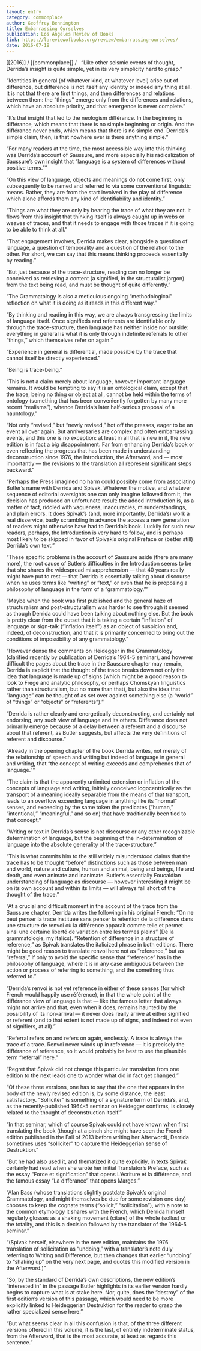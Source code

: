 ```yaml
---
layout: entry
category: commonplace
author: Geoffrey Bennington
title: Embarrassing Ourselves
publication: Los Angeles Review of Books
link: https://lareviewofbooks.org/review/embarrassing-ourselves/
date: 2016-07-18
---
```


[[2016]] / [[commonplace]] / 
 
“Like other seismic events of thought, Derrida’s insight is quite simple, yet in its very simplicity hard to grasp.”

“Identities in general (of whatever kind, at whatever level) arise out of difference, but difference is not itself any identity or indeed any thing at all. It is not that there are first things, and then differences and relations between them: the “things” emerge only from the differences and relations, which have an absolute priority, and that emergence is never complete.”

“It’s that insight that led to the neologism différance. In the beginning is différance, which means that there is no simple beginning or origin. And the différance never ends, which means that there is no simple end. Derrida’s simple claim, then, is that nowhere ever is there anything simple.”

“For many readers at the time, the most accessible way into this thinking was Derrida’s account of Saussure, and more especially his radicalization of Saussure’s own insight that “language is a system of differences without positive terms.””

“On this view of language, objects and meanings do not come first, only subsequently to be named and referred to via some conventional linguistic means. Rather, they are from the start involved in the play of difference which alone affords them any kind of identifiability and identity.”

“Things are what they are only by bearing the trace of what they are not. It flows from this insight that thinking itself is always caught up in webs or weaves of traces, and that it needs to engage with those traces if it is going to be able to think at all.”

“That engagement involves, Derrida makes clear, alongside a question of language, a question of temporality and a question of the relation to the other. For short, we can say that this means thinking proceeds essentially by reading.”

“But just because of the trace-structure, reading can no longer be conceived as retrieving a content (a signified, in the structuralist jargon) from the text being read, and must be thought of quite differently.”

“The Grammatology is also a meticulous ongoing “methodological” reflection on what it is doing as it reads in this different way.”

“By thinking and reading in this way, we are always transgressing the limits of language itself. Once signifieds and referents are identifiable only through the trace-structure, then language has neither inside nor outside: everything in general is what it is only through indefinite referrals to other “things,” which themselves refer on again.”

“Experience in general is differential, made possible by the trace that cannot itself be directly experienced.”

“Being is trace-being.”

“This is not a claim merely about language, however important language remains. It would be tempting to say it is an ontological claim, except that the trace, being no thing or object at all, cannot be held within the terms of ontology (something that has been conveniently forgotten by many more recent “realisms”), whence Derrida’s later half-serious proposal of a hauntology.”

“Not only “revised,” but “newly revised,” hot off the presses, eager to be an event all over again. But anniversaries are complex and often embarrassing events, and this one is no exception: at least in all that is new in it, the new edition is in fact a big disappointment. Far from enhancing Derrida’s book or even reflecting the progress that has been made in understanding deconstruction since 1976, the Introduction, the Afterword, and — most importantly — the revisions to the translation all represent significant steps backward.”

“Perhaps the Press imagined no harm could possibly come from associating Butler’s name with Derrida and Spivak. Whatever the motive, and whatever sequence of editorial oversights one can only imagine followed from it, the decision has produced an unfortunate result: the added Introduction is, as a matter of fact, riddled with vagueness, inaccuracies, misunderstandings, and plain errors. It does Spivak’s (and, more importantly, Derrida’s) work a real disservice, badly scrambling in advance the access a new generation of readers might otherwise have had to Derrida’s book. Luckily for such new readers, perhaps, the Introduction is very hard to follow, and is perhaps most likely to be skipped in favor of Spivak’s original Preface or (better still) Derrida’s own text.”

“These specific problems in the account of Saussure aside (there are many more), the root cause of Butler’s difficulties in the Introduction seems to be that she shares the widespread misapprehension — that 40 years really might have put to rest — that Derrida is essentially talking about discourse when he uses terms like “writing” or “text,” or even that he is proposing a philosophy of language in the form of a “grammatology.””

“Maybe when the book was first published and the general haze of structuralism and post-structuralism was harder to see through it seemed as though Derrida could have been talking about nothing else. But the book is pretty clear from the outset that it is taking a certain “inflation” of language or sign-talk (“inflation itself”) as an object of suspicion and, indeed, of deconstruction, and that it is primarily concerned to bring out the conditions of impossibility of any grammatology.”

“However dense the comments on Heidegger in the Grammatology (clarified recently by publication of Derrida’s 1964-5 seminar), and however difficult the pages about the trace in the Saussure chapter may remain, Derrida is explicit that the thought of the trace breaks down not only the idea that language is made up of signs (which might be a good reason to look to Frege and analytic philosophy, or perhaps Chomskyan linguistics rather than structuralism, but no more than that), but also the idea that “language” can be thought of as set over against something else (a “world” of “things” or “objects” or “referents”).”

“Derrida is rather clearly and energetically deconstructing, and certainly not endorsing, any such view of language and its others. Différance does not primarily emerge because of a delay between a referent and a discourse about that referent, as Butler suggests, but affects the very definitions of referent and discourse.”

“Already in the opening chapter of the book Derrida writes, not merely of the relationship of speech and writing but indeed of language in general and writing, that “the concept of writing exceeds and comprehends that of language.””

“The claim is that the apparently unlimited extension or inflation of the concepts of language and writing, initially conceived logocentrically as the transport of a meaning ideally separable from the means of that transport, leads to an overflow exceeding language in anything like its “normal” senses, and exceeding by the same token the predicates (“human,” “intentional,” “meaningful,” and so on) that have traditionally been tied to that concept.”

“Writing or text in Derrida’s sense is not discourse or any other recognizable determination of language, but the beginning of the in-determination of language into the absolute generality of the trace-structure.”

“This is what commits him to the still widely misunderstood claims that the trace has to be thought “before” distinctions such as those between man and world, nature and culture, human and animal, being and beings, life and death, and even animate and inanimate. Butler’s essentially Foucaldian understanding of language as discourse — however interesting it might be on its own account and within its limits — will always fall short of the thought of the trace.”

“At a crucial and difficult moment in the account of the trace from the Saussure chapter, Derrida writes the following in his original French: “On ne peut penser la trace instituée sans penser la rétention de la différence dans une structure de renvoi où la différence apparaît comme telle et permet ainsi une certaine liberté de variation entre les termes pleins” (De la grammatologie, my italics). “Retention of difference in a structure of reference,” as Spivak translates the italicized phrase in both editions. There might be good reason to translate renvoi here not as “reference,” but as “referral,” if only to avoid the specific sense that “reference” has in the philosophy of language, where it is in any case ambiguous between the action or process of referring to something, and the something thus referred to.”

“Derrida’s renvoi is not yet reference in either of these senses (for which French would happily use référence), in that the whole point of the différance view of language is that — like the famous letter that always might not arrive and that, even when it does, remains haunted by the possibility of its non-arrival — it never does really arrive at either signified or referent (and to that extent is not made up of signs, and indeed not even of signifiers, at all).”

“Referral refers on and refers on again, endlessly. A trace is always the trace of a trace. Renvoi never winds up in reference — it is precisely the différance of reference, so it would probably be best to use the plausible term “referral” here.”

“Regret that Spivak did not change this particular translation from one edition to the next leads one to wonder what did in fact get changed.”

“Of these three versions, one has to say that the one that appears in the body of the newly revised edition is, by some distance, the least satisfactory. “Solliciter” is something of a signature term of Derrida’s, and, as the recently-published 1964-5 seminar on Heidegger confirms, is closely related to the thought of deconstruction itself.”

“In that seminar, which of course Spivak could not have known when first translating the book (though at a pinch she might have seen the French edition published in the Fall of 2013 before writing her Afterword), Derrida sometimes uses “solliciter” to capture the Heideggerian sense of Destruktion.”

“But he had also used it, and thematized it quite explicitly, in texts Spivak certainly had read when she wrote her initial Translator’s Preface, such as the essay “Force et signification” that opens L’écriture et la différence, and the famous essay “La différance” that opens Marges.”

“Alan Bass (whose translations slightly postdate Spivak’s original Grammatology, and might themselves be due for some revision one day) chooses to keep the cognate terms (“solicit,” “solicitation”), with a note to the common etymology it shares with the French, which Derrida himself regularly glosses as a shaking movement (citare) of the whole (sollus) or the totality, and this is a decision followed by the translator of the 1964-5 seminar.”

“(Spivak herself, elsewhere in the new edition, maintains the 1976 translation of sollicitation as “undoing,” with a translator’s note duly referring to Writing and Difference, but then changes that earlier “undoing” to “shaking up” on the very next page, and quotes this modified version in the Afterword.)”

“So, by the standard of Derrida’s own descriptions, the new edition’s “interested in” in the passage Butler highlights in its earlier version hardly begins to capture what is at stake here. Nor, quite, does the “destroy” of the first edition’s version of this passage, which would need to be more explicitly linked to Heideggerian Destruktion for the reader to grasp the rather specialized sense here.”

“But what seems clear in all this confusion is that, of the three different versions offered in this volume, it is the last, of entirely indeterminate status, from the Afterword, that is the most accurate, at least as regards this sentence.”
